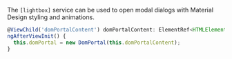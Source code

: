 The `[lightbox]` service can be used to open modal dialogs with Material Design styling and animations.

<!-- example(ExampleCentralisedCarouselComponent) -->

```ts
@ViewChild('domPortalContent') domPortalContent: ElementRef<HTMLElement>;
ngAfterViewInit() {
  this.domPortal = new DomPortal(this.domPortalContent);
}
```

